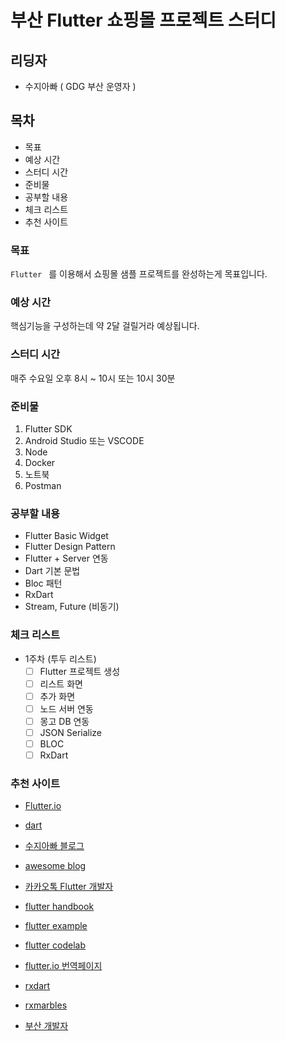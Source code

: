 # 부산  Flutter 쇼핑몰 프로젝트 스터디

## 리딩자

- 수지아빠 ( GDG 부산 운영자 )

## 목차

- 목표
- 예상 시간
- 스터디 시간
- 준비물
- 공부할 내용
- 체크 리스트
- 추천 사이트

### 목표

`Flutter ` 를 이용해서 쇼핑몰 샘플 프로젝트를 완성하는게 목표입니다. 

### 예상 시간

핵심기능을 구성하는데 약 2달 걸릴거라 예상됩니다. 

### 스터디 시간

매주 수요일 오후 8시 ~ 10시 또는 10시 30분

### 준비물

1. Flutter SDK
2. Android Studio 또는 VSCODE
3. Node
4. Docker
4. 노트북
5. Postman

### 공부할 내용

- Flutter Basic Widget
- Flutter Design Pattern
- Flutter + Server 연동
- Dart 기본 문법
- Bloc 패턴
- RxDart
- Stream, Future (비동기)

### 체크 리스트

- 1주차 (투두 리스트)
  - [ ] Flutter 프로젝트 생성
  - [ ] 리스트 화면
  - [ ] 추가 화면
  - [ ] 노드 서버 연동
  - [ ] 몽고 DB 연동
  - [ ] JSON Serialize
  - [ ] BLOC
  - [ ] RxDart

### 추천 사이트

- [Flutter.io](https://flutter.io/)

- [dart](https://www.dartlang.org/)

- [수지아빠 블로그](http://javaexpert.tistory.com/category/%EC%8A%A4%ED%84%B0%EB%94%94/Flutter)

- [awesome blog](https://github.com/Solido/awesome-flutter)

- [카카오톡 Flutter 개발자](https://open.kakao.com/o/gsshoXJ)

- [flutter handbook](https://kodestat.gitbook.io/flutter/)

- [flutter example](https://flutterbyexample.com/)

- [flutter codelab](https://flutter.io/docs/codelabs)

- [flutter.io 번역페이지](https://github.com/JumpToFlutter/OfficialDocumentationKR/)

- [rxdart](https://github.com/ReactiveX/rxdart)

- [rxmarbles](http://rxmarbles.com/)

- [부산 개발자 ](https://cafe.naver.com/busandev)

  
